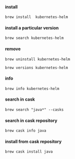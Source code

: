 
#### install

`brew install  kubernetes-helm`

#### install a particular version

`brew search kubernetes-helm`

#### remove

`brew uninstall kubernetes-helm`

`brew versions kubernetes-helm`

#### info

`brew info kubernetes-helm`

#### search in cask

`brew search "java*" --casks`

#### search in cask repository

`brew cask info java`

#### install from cask repository

`brew cask install java`
